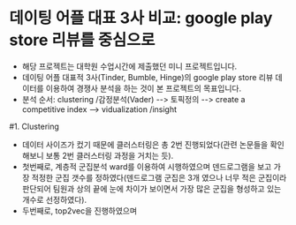 # 데이팅 어플 대표 3사 비교: google play store 리뷰를 중심으로
- 해당 프로젝트는 대학원 수업시간에 제출했던 미니 프로젝트입니다.
- 데이팅 어플 대표적 3사(Tinder, Bumble, Hinge)의 google play store 리뷰 데이터를 이용하여 경쟁사 분석을 하는 것이 본 프로젝트의 목표입니다.
-  분석 순서: clustering /감정분석(Vader) --> 토픽정의 --> create a competitive index --> vidualization /insight

#1. Clustering
- 데이터 사이즈가 컸기 때문에 클러스터링은 총 2번 진행되었다(관련 논문들을 확인해보니 보통 2번 클러스터링 과정을 거치는 듯). 
- 첫번째로, 계층적 군집분석 ward를 이용하여 시행하였으며 덴드로그램을 보고 가장 적정한 군집 갯수를 정하였다(덴드로그램 군집은 3개 였으나 너무 적은 군집이라 판단되어 팀원과 상의 끝에 눈에 차이가 보이면서 가장 많은 군집을 형성하고 있는 개수로 선정하였다).
- 두번째로, top2vec을 진행하였으며 
